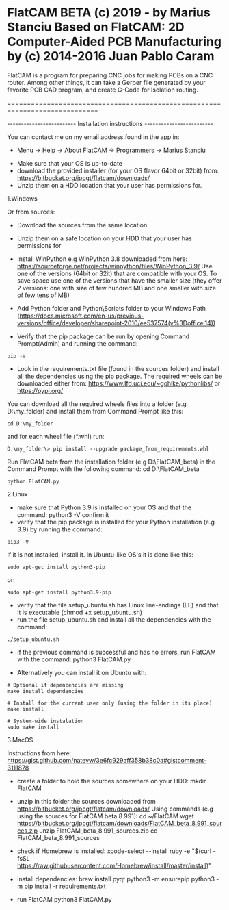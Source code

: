 FlatCAM BETA (c) 2019 - by Marius Stanciu
Based on FlatCAM: 
2D Computer-Aided PCB Manufacturing by (c) 2014-2016 Juan Pablo Caram
=====================================================================

FlatCAM is a program for preparing CNC jobs for making PCBs on a CNC router.
Among other things, it can take a Gerber file generated by your favorite PCB
CAD program, and create G-Code for Isolation routing.

=============================================================================

------------------------- Installation instructions -------------------------

You can contact me on my email address found in the app in:
+ Menu -> Help -> About FlatCAM -> Programmers -> Marius Stanciu

 - Make sure that your OS is up-to-date
 - download the provided installer (for your OS flavor 64bit or 32bit) from:
   https://bitbucket.org/jpcgt/flatcam/downloads/
 - Unzip them on a HDD location that your user has permissions for.

1.Windows

Or from sources:
- Download the sources from the same location
- Unzip them on a safe location on your HDD that your user has permissions for
- Install WinPython e.g WinPython 3.8 downloaded from here: https://sourceforge.net/projects/winpython/files/WinPython_3.9/
Use one of the versions (64bit or 32it) that are compatible with your OS. 
To save space use one of the versions that have the smaller size (they offer 2 versions: one with size of few hundred MB and one smaller with size of few tens of MB)

- Add Python folder and Python\Scripts folder to your Windows Path (https://docs.microsoft.com/en-us/previous-versions/office/developer/sharepoint-2010/ee537574(v%3Doffice.14))
- Verify that the pip package can be run by opening Command Prompt(Admin) and running the command:
```
pip -V
```

- Look in the requirements.txt file (found in the sources folder) and install all the dependencies using the pip package. 
The required wheels can be downloaded either from:
https://www.lfd.uci.edu/~gohlke/pythonlibs/
or
https://pypi.org/
 
You can download all the required wheels files into a folder (e.g D:\my_folder) and install them from Command Prompt like this:

```
cd D:\my_folder
```

and for each wheel file (*.whl) run:
```
D:\my_folder\> pip install --upgrade package_from_requirements.whl
```

Run FlatCAM beta from the installation folder (e.g D:\FlatCAM_beta) in the Command Prompt with the following command:
cd D:\FlatCAM_beta
```
python FlatCAM.py
```
2.Linux

- make sure that Python 3.9 is installed on your OS and that the command: python3 -V confirm it
- verify that the pip package is installed for your Python installation (e.g 3.9) by running the command:
```
pip3 -V
``` 

If it is not installed, install it. In Ubuntu-like OS's it is done like this: 
```
sudo apt-get install python3-pip 
```
or:
```
sudo apt-get install python3.9-pip
```
- verify that the file setup_ubuntu.sh has Linux line-endings (LF) and that it is executable (chmod +x setup_ubuntu.sh)
- run the file setup_ubuntu.sh and install all the dependencies with the command:
```
./setup_ubuntu.sh
```
- if the previous command is successful and has no errors, run FlatCAM with the command: python3 FlatCAM.py

- Alternatively you can install it on Ubuntu with:
```
# Optional if depencencies are missing
make install_dependencies

# Install for the current user only (using the folder in its place)
make install

# System-wide instalation
sudo make install
```

3.MacOS

Instructions from here: https://gist.github.com/natevw/3e6fc929aff358b38c0a#gistcomment-3111878

- create a folder to hold the sources somewhere on your HDD:
mkdir FlatCAM

- unzip in this folder the sources downloaded from https://bitbucket.org/jpcgt/flatcam/downloads/
Using commands (e.g using the sources for FlatCAM beta 8.991):
cd ~/FlatCAM
wget https://bitbucket.org/jpcgt/flatcam/downloads/FlatCAM_beta_8.991_sources.zip
unzip FlatCAM_beta_8.991_sources.zip
cd FlatCAM_beta_8.991_sources

- check if Homebrew is installed:
xcode-select --install
ruby -e "$(curl -fsSL https://raw.githubusercontent.com/Homebrew/install/master/install)"

- install dependencies:
brew install pyqt
python3 -m ensurepip
python3 -m pip install -r requirements.txt

- run FlatCAM
python3 FlatCAM.py
